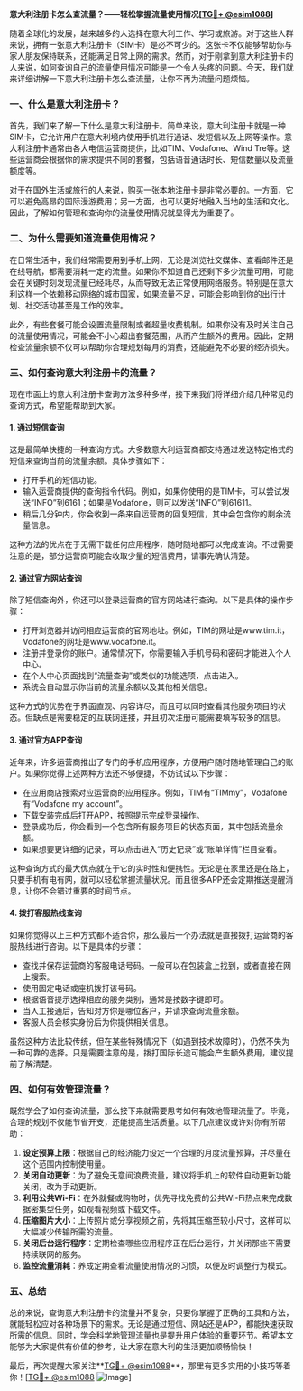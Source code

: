 **意大利注册卡怎么查流量？——轻松掌握流量使用情况[[TG💪+ @esim1088](https://t.me/s/esim1088)]**

随着全球化的发展，越来越多的人选择在意大利工作、学习或旅游。对于这些人群来说，拥有一张意大利注册卡（SIM卡）是必不可少的。这张卡不仅能够帮助你与家人朋友保持联系，还能满足日常上网的需求。然而，对于刚拿到意大利注册卡的人来说，如何查询自己的流量使用情况可能是一个令人头疼的问题。今天，我们就来详细讲解一下意大利注册卡怎么查流量，让你不再为流量问题烦恼。

### 一、什么是意大利注册卡？

首先，我们来了解一下什么是意大利注册卡。简单来说，意大利注册卡就是一种SIM卡，它允许用户在意大利境内使用手机进行通话、发短信以及上网等操作。意大利注册卡通常由各大电信运营商提供，比如TIM、Vodafone、Wind Tre等。这些运营商会根据你的需求提供不同的套餐，包括语音通话时长、短信数量以及流量额度等。

对于在国外生活或旅行的人来说，购买一张本地注册卡是非常必要的。一方面，它可以避免高昂的国际漫游费用；另一方面，也可以更好地融入当地的生活和文化。因此，了解如何管理和查询你的流量使用情况就显得尤为重要了。

### 二、为什么需要知道流量使用情况？

在日常生活中，我们经常需要用到手机上网，无论是浏览社交媒体、查看邮件还是在线导航，都需要消耗一定的流量。如果你不知道自己还剩下多少流量可用，可能会在关键时刻发现流量已经耗尽，从而导致无法正常使用网络服务。特别是在意大利这样一个依赖移动网络的城市国家，如果流量不足，可能会影响到你的出行计划、社交活动甚至是工作的效率。

此外，有些套餐可能会设置流量限制或者超量收费机制。如果你没有及时关注自己的流量使用情况，可能会不小心超出套餐范围，从而产生额外的费用。因此，定期检查流量余额不仅可以帮助你合理规划每月的消费，还能避免不必要的经济损失。

### 三、如何查询意大利注册卡的流量？

现在市面上的意大利注册卡查询方法多种多样，接下来我们将详细介绍几种常见的查询方式，希望能帮助到大家。

#### 1. **通过短信查询**
这是最简单快捷的一种查询方式。大多数意大利运营商都支持通过发送特定格式的短信来查询当前的流量余额。具体步骤如下：

- 打开手机的短信功能。
- 输入运营商提供的查询指令代码。例如，如果你使用的是TIM卡，可以尝试发送“INFO”到6161；如果是Vodafone，则可以发送“INFO”到61611。
- 稍后几分钟内，你会收到一条来自运营商的回复短信，其中会包含你的剩余流量信息。

这种方法的优点在于无需下载任何应用程序，随时随地都可以完成查询。不过需要注意的是，部分运营商可能会收取少量的短信费用，请事先确认清楚。

#### 2. **通过官方网站查询**
除了短信查询外，你还可以登录运营商的官方网站进行查询。以下是具体的操作步骤：

- 打开浏览器并访问相应运营商的官网地址。例如，TIM的网址是www.tim.it，Vodafone的网址是www.vodafone.it。
- 注册并登录你的账户。通常情况下，你需要输入手机号码和密码才能进入个人中心。
- 在个人中心页面找到“流量查询”或类似的功能选项，点击进入。
- 系统会自动显示你当前的流量余额以及其他相关信息。

这种方式的优势在于界面直观、内容详尽，而且可以同时查看其他服务项目的状态。但缺点是需要稳定的互联网连接，并且初次注册可能需要填写较多的信息。

#### 3. **通过官方APP查询**
近年来，许多运营商推出了专门的手机应用程序，方便用户随时随地管理自己的账户。如果你觉得上述两种方法还不够便捷，不妨试试以下步骤：

- 在应用商店搜索对应运营商的应用程序。例如，TIM有“TIMmy”，Vodafone有“Vodafone my account”。
- 下载安装完成后打开APP，按照提示完成登录操作。
- 登录成功后，你会看到一个包含所有服务项目的状态页面，其中包括流量余额。
- 如果想要更详细的记录，可以点击进入“历史记录”或“账单详情”栏目查看。

这种查询方式的最大优点就在于它的实时性和便携性。无论是在家里还是在路上，只要手机有电有网，就可以轻松掌握流量状况。而且很多APP还会定期推送提醒消息，让你不会错过重要的时间节点。

#### 4. **拨打客服热线查询**
如果你觉得以上三种方式都不适合你，那么最后一个办法就是直接拨打运营商的客服热线进行咨询。以下是具体的步骤：

- 查找并保存运营商的客服电话号码。一般可以在包装盒上找到，或者直接在网上搜索。
- 使用固定电话或座机拨打该号码。
- 根据语音提示选择相应的服务类别，通常是按数字键即可。
- 当人工接通后，告知对方你是哪位客户，并请求查询流量余额。
- 客服人员会核实身份后为你提供相关信息。

虽然这种方法比较传统，但在某些特殊情况下（如遇到技术故障时），仍然不失为一种可靠的选择。只是需要注意的是，拨打国际长途可能会产生额外费用，建议提前了解清楚。

### 四、如何有效管理流量？

既然学会了如何查询流量，那么接下来就需要思考如何有效地管理流量了。毕竟，合理的规划不仅能节省开支，还能提高生活质量。以下几点建议或许对你有所帮助：

1. **设定预算上限**：根据自己的经济能力设定一个合理的月度流量预算，并尽量在这个范围内控制使用量。
2. **关闭自动更新**：为了避免无意间浪费流量，建议将手机上的软件自动更新功能关闭，改为手动更新。
3. **利用公共Wi-Fi**：在外就餐或购物时，优先寻找免费的公共Wi-Fi热点来完成数据密集型任务，如观看视频或下载文件。
4. **压缩图片大小**：上传照片或分享视频之前，先将其压缩至较小尺寸，这样可以大幅减少传输所需的流量。
5. **关闭后台运行程序**：定期检查哪些应用程序正在后台运行，并关闭那些不需要持续联网的服务。
6. **监控流量消耗**：养成定期查看流量使用情况的习惯，以便及时调整行为模式。

### 五、总结

总的来说，查询意大利注册卡的流量并不复杂，只要你掌握了正确的工具和方法，就能轻松应对各种场景下的需求。无论是通过短信、网站还是APP，都能快速获取所需的信息。同时，学会科学地管理流量也是提升用户体验的重要环节。希望本文能够为大家提供有价值的参考，让大家在意大利的生活更加顺畅愉快！

最后，再次提醒大家关注**[TG💪+ @esim1088](https://t.me/s/esim1088)**，那里有更多实用的小技巧等着你！[[TG💪+ @esim1088](https://t.me/s/esim1088) ![Image](https://i.postimg.cc/4NQfJmqS/Snipaste-2025-05-13-00-14-12.png)]